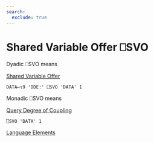 ```yaml
---
search:
  exclude: true
---
```






<h1 class="heading"><span class="name">Shared Variable Offer</span> <span class="command">⎕SVO</span></h1>


Dyadic ⎕SVO means


[Shared Variable Offer](../system-functions/svo.md)
```apl
DATA←⍳9 'DDE:' ⎕SVO 'DATA' 1
```

Monadic ⎕SVO means


[Query Degree of Coupling](../system-functions/svo.md)
```apl
⎕SVO 'DATA' 1
```


[Language Elements](../system-functions/svo.md)


